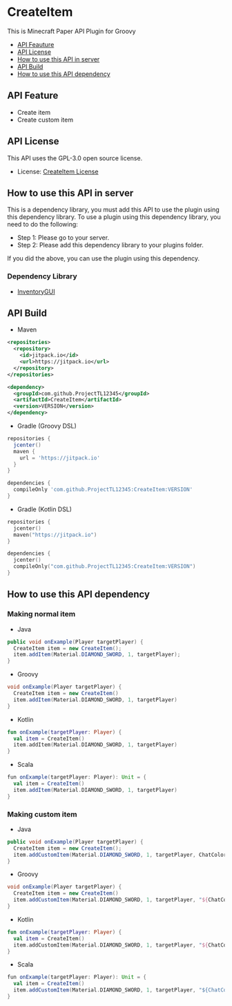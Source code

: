 # CreateItem
This is Minecraft Paper API Plugin for Groovy

* [API Feauture](https://github.com/ProjectTL12345/CreateItem#api-feature)
* [API License](https://github.com/ProjectTL12345/CreateItem#api-license)
* [How to use this API in server](https://github.com/ProjectTL12345/CreateItem#how-to-use-this-api-in-server)
* [API Build](https://github.com/ProjectTL12345/CreateItem#api-build)
* [How to use this API dependency](https://github.com/ProjectTL12345/CreateItem#how-to-use-this-api-dependency)

## API Feature
* Create item
* Create custom item

## API License
This API uses the GPL-3.0 open source license.
* License: [CreateItem License](https://github.com/ProjectTL12345/CreateItem/blob/master/LICENSE)

## How to use this API in server
This is a dependency library, you must add this API to use the plugin using this dependency library.
To use a plugin using this dependency library, you need to do the following:

* Step 1: Please go to your server.
* Step 2: Please add this dependency library to your plugins folder.

If you did the above, you can use the plugin using this dependency.
### Dependency Library
* [InventoryGUI](https://github.com/ProjectTL12345/InventoryGUI)

## API Build

* Maven
```XML
<repositories>
  <repository>
    <id>jitpack.io</id>
    <url>https://jitpack.io</url>
  </repository>
</repositories>

<dependency>
  <groupId>com.github.ProjectTL12345</groupId>
  <artifactId>CreateItem</artifactId>
  <version>VERSION</version>
</dependency>
```

* Gradle (Groovy DSL)
```groovy
repositories {
  jcenter()
  maven {
    url = 'https://jitpack.io'
  }
}

dependencies {
  compileOnly 'com.github.ProjectTL12345:CreateItem:VERSION'
}
```

* Gradle (Kotlin DSL)
```kotlin
repositories {
  jcenter()
  maven("https://jitpack.io")
}

dependencies {
  jcenter()
  compileOnly("com.github.ProjectTL12345:CreateItem:VERSION")
}
```

## How to use this API dependency
### Making normal item

* Java
```Java
public void onExample(Player targetPlayer) {
  CreateItem item = new CreateItem();
  item.addItem(Material.DIAMOND_SWORD, 1, targetPlayer);
}
```

* Groovy
```Groovy
void onExample(Player targetPlayer) {
  CreateItem item = new CreateItem()
  item.addItem(Material.DIAMOND_SWORD, 1, targetPlayer)
}
```
  
* Kotlin
```Kotlin
fun onExample(targetPlayer: Player) {
  val item = CreateItem()
  item.addItem(Material.DIAMOND_SWORD, 1, targetPlayer)
}
```

* Scala
```Scala
fun onExample(targetPlayer: Player): Unit = {
  val item = CreateItem()
  item.addItem(Material.DIAMOND_SWORD, 1, targetPlayer)
}
```

### Making custom item

* Java
```Java
public void onExample(Player targetPlayer) {
  CreateItem item = new CreateItem();
  item.addCustomItem(Material.DIAMOND_SWORD, 1, targetPlayer, ChatColor.GREEN + "Test", null");
}
```

* Groovy
```Groovy
void onExample(Player targetPlayer) {
  CreateItem item = new CreateItem()
  item.addCustomItem(Material.DIAMOND_SWORD, 1, targetPlayer, "${ChatColor.GREEN}Test", null") // Parentheses can be omitted
}
```
  
* Kotlin
```Kotlin
fun onExample(targetPlayer: Player) {
  val item = CreateItem()
  item.addCustomItem(Material.DIAMOND_SWORD, 1, targetPlayer, "${ChatColor.GREEN}Test", null")
}
```

* Scala
```Scala
fun onExample(targetPlayer: Player): Unit = {
  val item = CreateItem()
  item.addCustomItem(Material.DIAMOND_SWORD, 1, targetPlayer, "${ChatColor.GREEN}Test", null")
}
```
